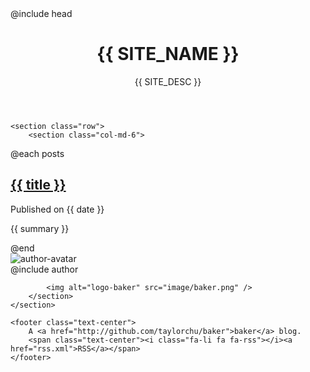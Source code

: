 ---
---
<!DOCTYPE html>
<html>
<head>
@include head
<title>{{ SITE_NAME }}</title>
</head>

<main class="container">
	<header>
	<h1>{{ SITE_NAME }}</h1>
	{{ SITE_DESC }}
	</header>

	<section class="row">
		<section class="col-md-6">
@each posts
			<article>
				<h2><a href="{{ id }}.html">{{ title }}</a></h2>
				<p class="post-date">Published on <time>{{ date }}</time></p>
				<p>{{ summary }}</p>
			</article>
@end
		</section>
		<section class="col-md-2">
			<img alt="author-avatar" class="author-avatar pull-right" src="http://www.gravatar.com/avatar/{{ AUTHOR_EMAIL_HASH }}" />
		</section>
		<section class="col-md-4">
@include author

			<img alt="logo-baker" src="image/baker.png" />
		</section>
	</section>

	<footer class="text-center">
		A <a href="http://github.com/taylorchu/baker">baker</a> blog.
		<span class="text-center"><i class="fa-li fa fa-rss"></i><a href="rss.xml">RSS</a></span>
	</footer>
</main>

</html>
